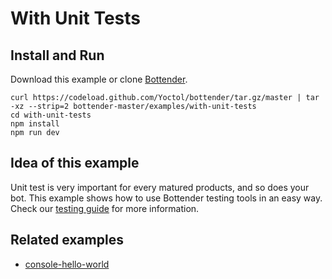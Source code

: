 # With Unit Tests
## Install and Run

Download this example or clone [Bottender](https://github.com/Yoctol/bottender).

```
curl https://codeload.github.com/Yoctol/bottender/tar.gz/master | tar -xz --strip=2 bottender-master/examples/with-unit-tests
cd with-unit-tests
npm install
npm run dev
```

## Idea of this example

Unit test is very important for every matured products, and so does your bot. This example shows how to use Bottender testing tools in an easy way.  
Check our [testing guide](https://bottender.js.org/docs/Guides-Testing) for more information.

## Related examples

- [console-hello-world](../console-hello-world)
